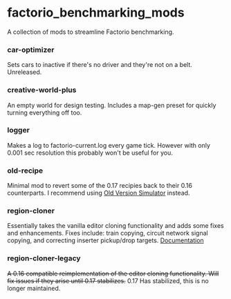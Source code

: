 # factorio_benchmarking_mods
A collection of mods to streamline Factorio benchmarking.

### car-optimizer
Sets cars to inactive if there's no driver and they're not on a belt. Unreleased.

### creative-world-plus
An empty world for design testing. Includes a map-gen preset for quickly turning everything off too.

### logger
Makes a log to factorio-current.log every game tick. However with only 0.001 sec resolution this probably won't be useful for you.

### old-recipe
Minimal mod to revert some of the 0.17 recipies back to their 0.16 counterparts. I recommend using [Old Version Simulator](https://gitlab.com/RustyBlade64/factorio-old-version-simulator/tree/017-update) instead.

### region-cloner
Essentially takes the vanilla editor cloning functionality and adds some fixes and enhancements. Fixes include: train copying, circuit network signal copying, and correcting inserter pickup/drop targets. [Documentation](https://github.com/mulark/factorio_benchmarking_mods/blob/master/region-cloner/doc/Documentation.md)

### region-cloner-legacy
~~A 0.16 compatible reimplementation of the editor cloning functionality. Will fix issues if they arise until 0.17 stabilizes.~~ 0.17 Has stabilized, this is no longer maintained.
